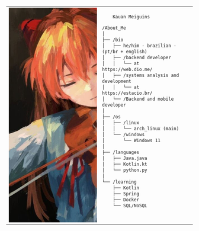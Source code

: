 <table>
  <tr>
    <td style="width: 50%;">
       <img src="https://github.com/RafaelVVolkmer/RafaelVVolkmer/blob/main/image.jpg" alt="Asuka" style="width: 200%; border: none;"/>
    </td>
    <td style="width: 50%; vertical-align: top;">
      <p style="font-family: monospace; font-size: 16px;">

        Kauan Meiguins

</p>

    /About_Me
    │
    ├── /bio
    │   ├── he/him - brazilian - (pt/br + english)
    │   ├── /backend developer
    │   │   └── at https://web.dio.me/
    │   ├── /systems analysis and development
    │   │   └── at https://estacio.br/
    │   └── /Backend and mobile developer
    │
    ├── /os
    │   ├── /linux
    │   │   └── arch_linux (main)
    │   └── /windows
    │       └── Windows 11
    │
    ├── /languages
    │   ├── Java.java
    │   ├── Kotlin.kt
    │   └── python.py
    │
    └── /learning
        ├── Kotlin
        ├── Spring
        ├── Docker
        └── SQL/NoSQL
        
  </tr>
</table>
